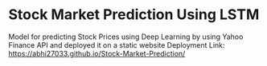 # Stock Market Prediction Using LSTM
Model for predicting Stock Prices using Deep Learning by using
Yahoo Finance API and deployed it on a static website
Deployment Link: https://abhi27033.github.io/Stock-Market-Prediction/

